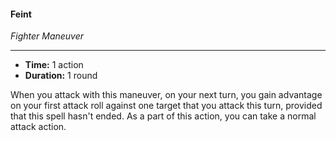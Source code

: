 #### Feint
*Fighter Maneuver*
___
- **Time:** 1 action
- **Duration:** 1 round

When you attack with this maneuver, on your next turn, you gain advantage on your first attack roll against one target that you attack this turn, provided that this spell hasn't ended.
As a part of this action, you can take a normal attack action.